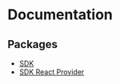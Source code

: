 # Documentation

## Packages

- [SDK](/docs/SDK/index.md)
- [SDK React Provider](/docs/SDK%20React%20Provider/index.md)
